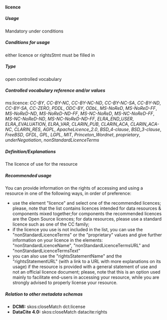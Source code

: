 #### licence
##### Usage
Mandatory under conditions
##### Conditions for usage
either licence or rightsStmt must be filled in
##### Type
open controlled vocabulary
##### Controlled vocabulary reference and/or values
ms:licence: _CC-BY_, _CC-BY-NC_, _CC-BY-NC-ND_, _CC-BY-NC-SA_, _CC-BY-ND_, _CC-BY-SA_, _CC-ZERO_, _PDDL_, _ODC-BY_, _ODbL_, _MS-NoReD_, _MS-NoReD-FF_, _MS-NoReD-ND_, _MS-NoReD-ND-FF_, _MS-NC-NoReD_, _MS-NC-NoReD-FF_, _MS-NC-NoReD-ND_, _MS-NC-NoReD-ND-FF_, _ELRA_END_USER_, _ELRA_EVALUATION_, _ELRA_VAR_, _CLARIN_PUB_, _CLARIN_ACA_, _CLARIN_ACA-NC_, _CLARIN_RES_, _AGPL_, _ApacheLicence_2.0_, _BSD_4-clause_, _BSD_3-clause_, _FreeBSD_, _GFDL_, _GPL_, _LGPL_, _MIT_, _Princeton_Wordnet_, _proprietary_, _underNegotiation_, _nonStandardLicenceTerms_
##### Definition/Explanations
The licence of use for the resource
##### Recommended usage
You can provide information on the rights of accessing and using a resource in one of the following ways, in order of preference:
* use the element "licence" and select one of the recommended licences; please, note that the list contains licences intended for data resources & components mixed together;for components the recommended licences are the Open Source licences; for data resources, please use a standard licence such as one of the CC family;
* if the licence you use is not included in the list, you can use the "nonStandardLicenceTerms" or the "proprietary" values and give further information on your licence in the elements: "nonStandardLicenceName", "nonStandardLicenceTermsURL" and "nonStandardLicenceTermsText"
* you can also use the "rightsStatementName" and the "rightsStatementURL" \(with a link to a URL with more explanations on its usage\) if the resource is provided with a general statement of use and not an official licence document; please, note that this is an option used mainly to facilitate end-users in accessing your resource, while you are strongly advised to properly license your resource.
##### Relation to other metadata schemas
* **DCMI:** skos:closeMatch dct:license
* **DataCite 4.0:** skos:closeMatch datacite:rights
